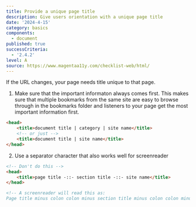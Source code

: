 ```yaml
---
title: Provide a unique page title
description: Give users orientation with a unique page title
date: '2024-4-15'
category: basics
components:
  - document
published: true
successCriteria:
  - '2.4.2'
level: A
source: https://www.magentaa11y.com/checklist-web/html/
---
```


If the URL changes, your page needs title unique to that page.

1. Make sure that the important informaton always comes first. This makes sure that multiple bookmarks from the same site are easy to browse through in the bookmarks folder and listeners to your page get the most important information first.

```html
<head>
	<title>document title | category | site name</title>
	<!-- or just -->
	<title>document title | site name</title>
</head>
```

2. Use a separator character that also works well for screenreader

```html
<!-- Don't do this -->
<head>
	<title>page title -::- section title -::- site name</title>
</head>

<!-- A screenreader will read this as: 
Page title minus colon colon minus section title minus colon colon minus site name -->
```
